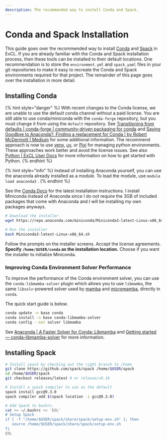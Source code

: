 ```yaml
---
description: The recommended way to install Conda and Spack.
---
```


# Conda and Spack Installation

This guide goes over the recommended way to install [Conda](https://docs.conda.io/en/latest/) and [Spack](https://spack-tutorial.readthedocs.io/en/latest/) in ExCL. If you are already familiar with the Conda and Spack installation process, then these tools can be installed to their default locations. One recommendation is to store the `environment.yml` and `spack.yaml` files in your git repositories to make it easy to recreate the Conda and Spack environments required for that project. The remainder of this page goes over the installation in more detail.

## Installing Conda

{% hint style="danger" %}
With recent changes to the Conda license, we are unable to use the default conda channel without a paid license. You are still able to use conda/miniconda with the `conda-forge` repository, but you must change it from using the `default` repository. See [Transitioning from defaults | conda-forge | community-driven packaging for conda](https://conda-forge.org/docs/user/transitioning_from_defaults/) and [Saying Goodbye to Anaconda?. Finding a replacement for Conda | by Robert McDermott | Medium](https://robert-mcdermott.medium.com/saying-goodbye-to-anaconda-91c18ddf89bb) for some additional information. The recommend approach is now to use [venv](https://docs.python.org/3/library/venv.html), [uv](https://docs.astral.sh/uv/), or [Pixi](https://pixi.sh/latest/) for managing python environments. These approaches work better and avoid the license issues. See also [Python | ExCL User Docs](https://docs.excl.ornl.gov/quick-start-guides/python) for more information on how to get started with Python.
{% endhint %}

{% hint style="info" %}
Instead of installing Anaconda yourself, you can use the anaconda already installed as a module. To load the module, use `module load anaconda3` .
{% endhint %}

See the [Conda Docs](https://docs.conda.io/en/latest/miniconda.html#linux-installers) for the latest installation instructions. I install Miniconda instead of Anaconda since I do not require the 3GB of included packages that come with Anaconda and I will be installing my own packages anyways.

```bash
# Download the installer
wget https://repo.anaconda.com/miniconda/Miniconda3-latest-Linux-x86_64.sh

# Run the installer
bash Miniconda3-latest-Linux-x86_64.sh
```

Follow the prompts on the installer screens. Accept the license agreements. **Specify `/home/$USER/conda` as the installation location.** Choose if you want the installer to initialize Miniconda.

### Improving Conda Environment Solver Performance

To improve the performance of the Conda environment solver, you can use the `conda-libmamba-solver` plugin which allows you to use `libmamba`, the same `libsolv`-powered solver used by [mamba](https://mamba.readthedocs.io/en/latest/index.html) and [micromamba](https://mamba.readthedocs.io/en/latest/user_guide/micromamba.html), directly in `conda`.

The quick start guide is below.

```bash
conda update -n base conda
conda install -n base conda-libmamba-solver
conda config --set solver libmamba
```

See [Anaconda | A Faster Solver for Conda: Libmamba](https://www.anaconda.com/blog/a-faster-conda-for-a-growing-community) and [Getting started — conda-libmamba-solver](https://conda.github.io/conda-libmamba-solver/getting-started/) for more information.

## Installing Spack

```bash
# Install spack by checking out the right branch to /home
git clone https://github.com/spack/spack /home/$USER/spack
cd /home/$USER/spack
git checkout releases/latest # or release/v0.16

# Install a spack compiler to use as the default
spack install gcc@9.3.0 
spack compiler add $(spack location -i gcc@9.3.0)

# Add Spack to bashrc.
cat >> ~/.bashrc << 'EOL'
# Setup Spack
if [ -f "/home/$USER/spack/share/spack/setup-env.sh" ]; then
   source /home/$USER/spack/share/spack/setup-env.sh
fi
EOL
```
